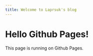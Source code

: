 ```yaml
---
title: Welcome to Laprsuk's blog
---
```


# Hello Github Pages!
This page is running on Github Pages.
